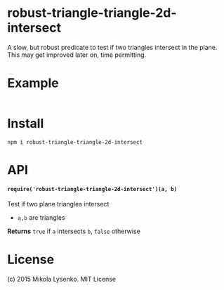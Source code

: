 robust-triangle-triangle-2d-intersect
=====================================
A slow, but robust predicate to test if two triangles intersect in the plane.  This may get improved later on, time permitting.

# Example

```javascript

```

# Install

```
npm i robust-triangle-triangle-2d-intersect
```

# API

#### `require('robust-triangle-triangle-2d-intersect')(a, b)`
Test if two plane triangles intersect

* `a,b` are triangles

**Returns** `true` if `a` intersects `b`, `false` otherwise

# License
(c) 2015 Mikola Lysenko. MIT License
